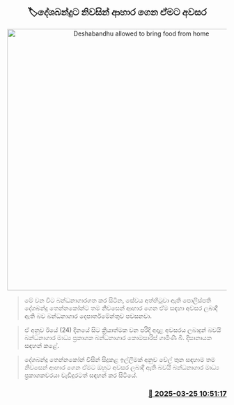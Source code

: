 <p align='center'><b><h2 align='center' title='Deshabandhu allowed to bring food from home'>🏷දේශබන්දුට නිවසින් ආහාර ගෙන ඒමට අවසර</h2></b></p>
<p align='center'><img src='https://helakuru.sgp1.cdn.digitaloceanspaces.com/esana/images/lib/deshabandu-thennakoon-3983.jpg' width='600' alt='Deshabandhu allowed to bring food from home'></p>

> මේ වන විට බන්ධනාගාරගත කර සිටින, සේවය අත්හිටුවා ඇති පොලිස්පති දේශබන්දු තෙන්නකෝන්ට තම නිවසෙන් ආහාර ගෙන ඒම සඳහා අවසර ලබාදී ඇති බව බන්ධනාගාර දෙපාර්තමේන්තුව පවසනවා.

> ඒ අනුව ඊයේ (24) දිනයේ සිට ක්‍රියාත්මක වන පරිදි අදාළ අවසරය ලබාදුන් බවයි බන්ධනාගාර මාධ්‍ය ප්‍රකාශක බන්ධනාගාර කොමසාරිස් ගාමිණී බී. දිසානායක සඳහන් කළේ.

> දේශබන්දු තෙන්නකෝන් විසින් සිදුකළ ඉල්ලීමක් අනුව වේල් තුන සඳහාම තම නිවසෙන් ආහාර ගෙන ඒමට ඔහුට අවසර ලබාදී ඇති බවයි බන්ධනාගාර මාධ්‍ය ප්‍රකාශකවරයා වැඩිදුරටත් සඳහන් කර සිටියේ.



<h3 align='right'><a href='https://www.helakuru.lk/esana/p/108619/'>📅 2025-03-25 10:51:17</a></h3>
